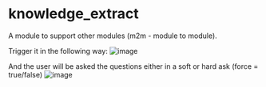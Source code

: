 # knowledge_extract

A module to support other modules (m2m - module to module). 

Trigger it in the following way:
![image](https://github.com/webaverse-studios/knowledge_extract/assets/26678074/6bcce7dc-2ecb-4473-b193-d042ab1cf4d7)

And the user will be asked the questions either in a soft or hard ask (force = true/false)
![image](https://github.com/webaverse-studios/knowledge_extract/assets/26678074/2a4b4072-08bc-4fbb-ad4b-6bdd350578d5)
